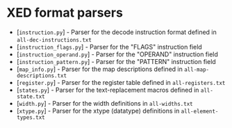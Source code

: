 # XED format parsers

* [`instruction.py`] - Parser for the decode instruction format defined in `all-dec-instructions.txt`
* [`instruction_flags.py`] - Parser for the "FLAGS" instruction field
* [`instruction_operand.py`] - Parser for the "OPERAND" instruction field
* [`instruction_pattern.py`] - Parser for the "PATTERN" instruction field
* [`map_info.py`] - Parser for the map descriptions defined in `all-map-descriptions.txt`
* [`register.py`] - Parser for the register table defined in `all-registers.txt`
* [`states.py`] - Parser for the text-replacement macros defined in `all-state.txt`
* [`width.py`] - Parser for the width definitions in `all-widths.txt`
* [`xtype.py`] - Parser for the xtype (datatype) definitions in `all-element-types.txt`